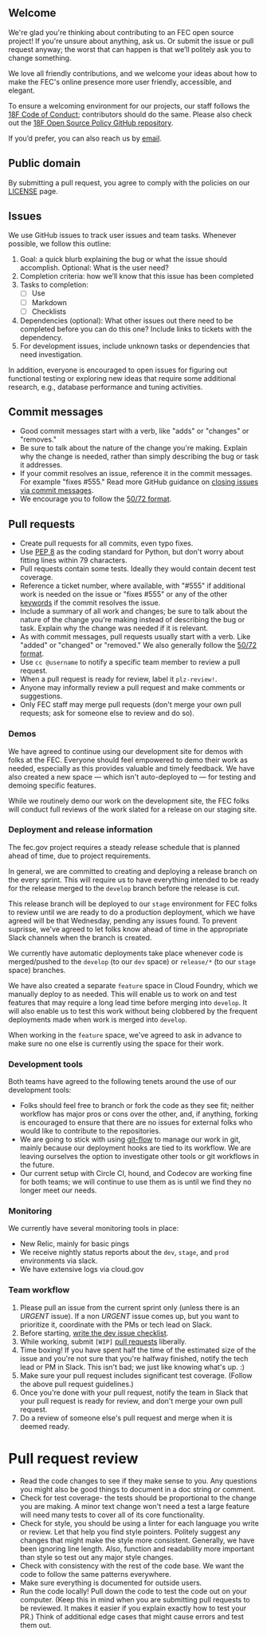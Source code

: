 ## Welcome
We're glad you're thinking about contributing to an FEC open source project!
If you're unsure about anything, ask us. Or submit the issue or pull request
anyway; the worst that can happen is that we’ll politely ask you to change
something.

We love all friendly contributions, and we welcome your ideas about how to
make the FEC's online presence more user friendly, accessible, and elegant.

To ensure a welcoming environment for our projects, our staff follows the
[18F Code of Conduct](https://github.com/18F/code-of-conduct/blob/master/code-of-conduct.md);
contributors should do the same. Please also check out the
[18F Open Source Policy GitHub repository]( https://github.com/18f/open-source-policy).

If you’d prefer, you can also reach us by
[email](mailto:betafeedback@fec.gov).


## Public domain
By submitting a pull request, you agree to comply with the policies on our
[LICENSE](LICENSE.md) page.


## Issues
We use GitHub issues to track user issues and team tasks. Whenever possible,
we follow this outline:

1. Goal: a quick blurb explaining the bug or what the issue should accomplish.
   Optional: What is the user need?
2. Completion criteria: how we’ll know that this issue has been completed
3. Tasks to completion:
    - [ ] Use
    - [ ] Markdown
    - [ ] Checklists
4. Dependencies (optional): What other issues out there need to be completed
   before you can do this one? Include links to tickets with the dependency.
5. For development issues, include unknown tasks or dependencies that need
   investigation.

In addition, everyone is encouraged to open issues for figuring out functional
testing or exploring new ideas that require some additional research, e.g.,
database performance and tuning activities.


## Commit messages
- Good commit messages start with a verb, like "adds" or "changes" or
  "removes."
- Be sure to talk about the nature of the change you're making. Explain why
  the change is needed, rather than simply describing the bug or task it
  addresses.
- If your commit resolves an issue, reference it in the commit messages. For
  example "fixes #555." Read more GitHub guidance on
  [closing issues via commit messages](https://help.github.com/articles/closing-issues-via-commit-messages/).
- We encourage you to follow the
  [50/72 format](http://stackoverflow.com/questions/2290016/git-commit-messages-50-72-formatting).


## Pull requests
- Create pull requests for all commits, even typo fixes.
- Use [PEP 8](https://www.python.org/dev/peps/pep-0008/) as the coding
  standard for Python, but don't worry about fitting lines within 79
  characters.
- Pull requests contain some tests. Ideally they would contain decent test
  coverage.
- Reference a ticket number, where available, with "#555" if additional work
  is needed on the issue or "fixes #555" or any of the other
  [keywords](https://help.github.com/articles/closing-issues-via-commit-messages/)
  if the commit resolves the issue.
- Include a summary of all work and changes; be sure to talk about the nature
  of the change you're making instead of describing the bug or task. Explain
  why the change was needed if it is relevant.
- As with commit messages, pull requests usually start with a verb. Like
  "added" or "changed" or "removed."  We also generally follow the
  [50/72 format](http://stackoverflow.com/questions/2290016/git-commit-messages-50-72-formatting).
- Use `cc @username` to notify a specific team member to review a pull
  request.
- When a pull request is ready for review, label it `plz-review!`.
- Anyone may informally review a pull request and make comments or
  suggestions.
- Only FEC staff may merge pull requests (don't merge your own pull
  requests; ask for someone else to review and do so).



### Demos
We have agreed to continue using our development site for demos with folks at
the FEC. Everyone should feel empowered to demo their work as needed,
especially as this provides valuable and timely feedback. We have also created
a new space — which isn't auto-deployed to — for testing and demoing specific features.

While we routinely demo our work on the development site, the FEC folks will
conduct full reviews of the work slated for a release on our staging site.


### Deployment and release information
The fec.gov project requires a steady release schedule that is
planned ahead of time, due to project requirements.

In general, we are committed to creating and deploying a release branch on the
every sprint. This will require us to have everything
intended to be ready for the release merged to the `develop` branch before the release is cut.

This release branch will be deployed to our `stage` environment for FEC folks
to review until we are ready to do a production deployment, which we have
agreed will be that Wednesday, pending any issues found. To prevent suprisse, we've agreed to
let folks know ahead of time in the appropriate Slack channels when the branch is created.

We currently have automatic deployments take place whenever code is
merged/pushed to the `develop` (to our `dev` space) or `release/*` (to our
`stage` space) branches.

We have also created a separate `feature` space in Cloud Foundry, which we
manually deploy to as needed. This will enable us to work on and test features
that may require a long lead time before merging into `develop`. It will also
enable us to test this work without being clobbered by the frequent
deployments made when work is merged into `develop`.

When working in the `feature` space, we've agreed to ask in advance to make
sure no one else is currently using the space for their work.


### Development tools
Both teams have agreed to the following tenets around the use of our
development tools:

- Folks should feel free to branch or fork the code as they see fit; neither
  workflow has major pros or cons over the other, and, if anything, forking is
  encouraged to ensure that there are no issues for external folks who would
  like to contribute to the repositories.
- We are going to stick with using
  [git-flow](http://danielkummer.github.io/git-flow-cheatsheet/) to manage our
  work in git, mainly because our deployment hooks are tied to its workflow.
  We are leaving ourselves the option to investigate other tools or git
  workflows in the future.
- Our current setup with Circle CI, hound, and Codecov are working fine for
  both teams; we will continue to use them as is until we find they no
  longer meet our needs.


### Monitoring
We currently have several monitoring tools in place:

- New Relic, mainly for basic pings
- We receive nightly status reports about
  the `dev`, `stage`, and `prod` environments via slack.
- We have extensive logs via cloud.gov


### Team workflow
1. Please pull an issue from the current sprint only (unless there is an
   *URGENT* issue). If a non *URGENT* issue comes up, but you want to prioritize it, coordinate with the PMs or tech lead on Slack.
2. Before starting,
   [write the dev issue checklist](https://github.com/fecgov/openFEC/blob/develop/CONTRIBUTING.md#development-issues-should-include).
3. While working, submit `[WIP]`
   [pull requests](https://github.com/fecgov/openFEC/blob/develop/CONTRIBUTING.md#pull-requests)
   liberally.
4. Time boxing! If you have spent half the time of the estimated size of the
   issue and you're not sure that you're halfway finished, notify the tech
   lead or PM in Slack. This isn't bad; we just like knowing what's up. :)
5. Make sure your pull request includes significant test coverage. (Follow the above pull request
   guidelines.)
6. Once you're done with your pull request, notify the team in Slack that your pull request is
   ready for review, and don't merge your own pull request.
7. Do a review of someone else's pull request and merge when it is deemed ready.

# Pull request review

- Read the code changes to see if they make sense to you. Any questions you might also be good things to document in a doc string or comment.
- Check for test coverage- the tests should be proportional to the change you are making. A minor text change won't need a test a large feature will need many tests to cover all of its core functionality.
- Check for style, you should be using a linter for each language you write or review. Let that help you find style pointers. Politely suggest any changes that might make the style more consistent. Generally, we have been ignoring line length. Also, function and readability more important than style so test out any major style changes.
- Check with consistency with the rest of the code base. We want the code to follow the same patterns everywhere.
- Make sure everything is documented for outside users.
- Run the code locally! Pull down the code to test the code out on your computer. (Keep this in mind when you are submitting pull requests to be reviewed. It makes it easier if you explain exactly how to test your PR.) Think of additional edge cases that might cause errors and test them out.
